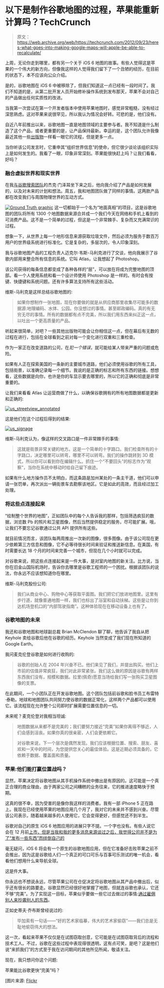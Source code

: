 # 以下是制作谷歌地图的过程，苹果能重新计算吗？TechCrunch

> 原文：<https://web.archive.org/web/https://techcrunch.com/2012/09/23/heres-what-goes-into-making-google-maps-will-apple-be-able-to-recalculate/>

上周，无论你走到哪里，都有另一个关于 iOS 6 地图的故事。有些人觉得这是苹果的一个伟大的新方向，但像我这样的人觉得我们留下了一个丑陋的经历，在目前的状态下，本不应该向公众介绍。

是的，谷歌地图在 iOS 6 中被移除了，但我们知道这一点已经有一段时间了。我们不知道的是，从第二批开发人员开始修补操作系统到发布那天，苹果不会对自己的产品做出任何实质性的改进。

当我第一次尝试在第一个开发者版本中使用苹果地图时，感觉非常粗糙，没有经过深思熟虑。这对苹果来说很罕见，所以我认为情况会好转。可悲的是，他们没有。

自近八年前推出以来，谷歌地图一直是地图领域的主要参与者。我不知道是什么制造了这个产品，或者更重要的是，让产品保持最新。幸运的是，这个团队允许我像最近其他一些[出版物](https://web.archive.org/web/20230306165911/http://www.bbc.com/news/technology-19536269)一样看一眼它的流程，但是更多一点。

当你听该公司发言时，它重申其“组织世界信息”的使命，但它很少谈论该组织实际上是如何发生的。我看了一眼，印象非常深刻。苹果能很快赶上吗？让我们看看，好吗？

### 融合虚拟世界和现实世界

在我[与谷歌搜索团队](https://web.archive.org/web/20230306165911/https://techcrunch.com/2012/09/09/google-search-a-discussion-about-the-past-present-and-future-with-jack-menzel/)的杰克·门泽耳坐下来之后，他向我介绍了产品是如何发展的，以及对未来的计划和想法。周五，我和地图团队做了同样的事情。这两款产品都在改变我们与周围物理世界的互动方式。

[![](img/fcff4a1bd810a14a73ffa874eea59a8b.png "Ground Truth graphic")](https://web.archive.org/web/20230306165911/https://techcrunch.com/2012/09/23/heres-what-goes-into-making-google-maps-will-apple-be-able-to-recalculate/ground-truth-graphic/) 这一切都始于一个名为“地面真相”的项目，这是谷歌地图的团队将所有 1300 个地图数据来源合并成一个我们今天在网络和手机上看到的可消费产品。这不是一个简单的过程，但这是一个非常棘手、复杂而又充满常识的过程。

想象一下，从世界上每一个地形信息来源获取垃圾文件，然后必须为服务于数百万用户的世界级系统进行标准化。它是复杂的，多层次的，令人印象深刻。

我与谷歌地图产品的工程负责人迈克尔·韦斯-马利克进行了交谈，他向我展示了谷歌内部用来整合所有信息的系统。它叫 Atlas，让我想起了 Photoshop。

该公司获得的每条信息都变成了各种各样的“层”，可以放在将成为完整地图的顶部。看一个人使用系统和看一个设计师使用 Photoshop 是一样的。有时会有按键、快捷键和系统问题。还有许多算法支持所有这些活动。

维斯-马利克是这样总结谷歌地图的:

> 如果你想制作一张地图，现在你要做的就是从供应商那里收集尽可能多的数据源:地理编码、水体、公园。你没想过的事情。甚至邮政编码。真的有无穷无尽的事情。所有的数据都有点不完美，所以我们用东西来纠正这一点，以吐出一个更高质量的产品。

听起来很简单，对吧？一些其他出版物可能会让你相信这一点，但在幕后有无数的过程在进行，包括在全球看到之前对每一个变化进行双重和三重检查。

作为一家正在改变道路的公司，在*犯一个错误*，就可能给某人带来严重的问题或危险。

如果有人正在探索美国的一条新的主要城市道路，他们必须使用谷歌的所有工具，包括街景，以准确记录每一个细节。我说的是正确的标志和所有东西的链接。想想看，这些数据是向你，也许是你的车显示要去哪里的，所以它的正确和彻底是非常重要的。

让我们来看看 Atlas 让运营商做了什么，以确保谷歌拥有的所有地图数据都是更新和正确的:

[![](img/f3cf3ec3245c68d5c9b3b07657a61b64.png "us_streetview_annotated")](https://web.archive.org/web/20230306165911/https://techcrunch.com/2012/09/23/heres-what-goes-into-making-google-maps-will-apple-be-able-to-recalculate/us_streetview_annotated-2/)

这是他们在这个过程后得到的结果:

[![](img/29c5ff53c187b7ec19c9a0a660a825b9.png "us_signage")](https://web.archive.org/web/20230306165911/https://techcrunch.com/2012/09/23/heres-what-goes-into-making-google-maps-will-apple-be-able-to-recalculate/us_signage/)

维斯-马利克认为，像这样的交叉路口是一件非常棘手的事情:

> 这就是街景非常关键的地方。这是一个简单的十字路口。我们检查所有的十字路口，决定哪里可以转弯，哪里不可以转弯。我们的操作跳转到 3D 模式，所以你可以看到你在编辑什么。抓住一个“不要回头”的标志作为“观察”，当你在系统中移动时给自己留下痕迹。

如果有什么地方操作员不太明白，而这条路是加州某处的一条主干道，他们可以申请一张罚单，再次派出一辆街景车去勘察该地区。它是如此的高效，而且经过加工处理。

### 将这些点连接起来

“绘制整个世界的地图”，正如团队中的每个人告诉我的那样，包括筛选疯狂的数据，浏览数 Pb 的照片和卫星图像，然后当然提供稳定的服务，尽可能扩展。哦，让我们不要忘记谷歌通过公共 API 提供所有这些。

就目前情况而言，该团队每两周推出一次新的图像，很多图像。由于该公司现在更少依赖第三方信息和图像，它不必等待很长时间来验证和推送新信息。在美国，有时需要长达 18 个月的时间来完善一个城市，但现在几个小时就可以完成。

对谷歌来说，把这些点连接起来是一件大事，是对室内地图的新关注。比方说，当你在旧金山国际机场时，告诉你去哪里是谷歌工程师的一个困扰。根据该团队的说法，你永远不应该想知道你在哪里。

维斯-马利克股份公司:

> 我们从商业中心、购物中心等获取平面图。我们把它们放进地图里。这里有步行道，就像普通地图一样，我们也标出了浴室和自动扶梯。这些是让你到达机场登机口的“内部驾驶指南”。这种体验现在在移动设备上也有了。

### 谷歌地图的未来

我还和谷歌地图和地球副总裁 Brian McClendon 聊了聊，他告诉了我自从把 Keyhole 卖给谷歌后他在谷歌的经历。Keyhole 当然变成了我们现在所知道的 Google Earth。

我问麦克伦登谷歌是如何进行收购的:

> 谷歌的创始人在 2004 年兴奋不已。他们来见了我们，并提出购买。他们上市前的估值非常疯狂，我们对此非常紧张。我们这么做的原因是谷歌有两样东西我们没有，规模和数据。拉里(佩奇)愿意当场给我们写一张购买卫星图像的支票。

在此期间，一个小团队正在开发谷歌地图。这个团队包括前谷歌和脸书员工布雷特·泰勒。地球和地图团队共同努力使谷歌的数据正常化，这样两个产品都可以使用它。该流程现在允许整个公司即时扩展需要位置信息的一切。

未来呢？麦克伦登对我相当坦诚:

> 地图数据从来都不是完美的；我们要努力接近“完美”如果你离得不够近，人们会感到沮丧。如果你真的很亲密，人们会更依赖它。
> 
> 对谷歌来说，下一个层次是偶然发现。我们应该根据位置、搜索、朋友、喜欢和一天中的时间，为您提供您关心的最佳体验。这是近期必须具备的，它依赖于数据、覆盖面和质量。

### 苹果:他们能打赢位置战吗？

显然，苹果决定将谷歌地图从其手机操作系统中撤出是有原因的。这可能是一个真正合理的商业理由，由于两家公司之间糟糕的业务往来，它的推进速度略快于预期。

这真的很不幸，因为受害的是像你我这样的消费者。我有一部 iPhone 5 正在路上。我现在已经使用苹果的地图应用几个月了，我对它的未来并不感到兴奋。尽管该公司表示，随着越来越多的人使用它，它会变得更好，但感觉还不到半生。

谷歌对自己的原生 iOS 6 地图应用的进展只字不提。一个字也没有。有些人说它会在 12 月前[上市，但是当我和我的更多消息来源谈过之后，我觉得公司并不是为了“发布一些东西”而绊倒自己的](https://web.archive.org/web/20230306165911/https://techcrunch.com/2012/09/20/crap-maps/)

毫无疑问，iOS 6 将会有一个原生的谷歌地图应用，但在它准备好击败苹果之前不会推出，因为这是谷歌给人们一个真正的可口可乐与百事可乐测试的唯一机会，看看他们想用什么来导航全球。

这是件大事。

你永远也不想说永远，尽管苹果公司在仓促决定将谷歌地图从其产品中撤出后，似乎还有很长的路要走。谷歌显然已经很好地掌握了地图，但就连谷歌也承认，它还不够“完美”。为了实现这一目标，苹果似乎要做一些它过去做过的事情:[通过雇佣别人来抄袭别人的东西](https://web.archive.org/web/20230306165911/https://techcrunch.com/2012/09/23/source-apple-aggressively-recruiting-ex-google-maps-staff-to-build-out-ios-maps/)。

正如史蒂夫·乔布斯曾经说过的:

> 毕加索有一句话——“好的艺术家临摹，伟大的艺术家偷窃”——我们总是无耻地偷窃伟大的想法。

这一次，看起来苹果不仅仅是在试图窃取创意，它可能是在试图窃取背后的流程和技术工人。不过，谷歌在这些过程中表现得很透明，这有点可笑，是吧？这是他们说“来抓我们”的方式至于我在访问期间的其他所见所闻，敬请关注。

现在，我只想问你这个问题:

苹果能比谷歌更快“完美”吗？

[图片来源: [Flickr](https://web.archive.org/web/20230306165911/http://www.flickr.com/photos/timsnell/1598770905/sizes/z/)